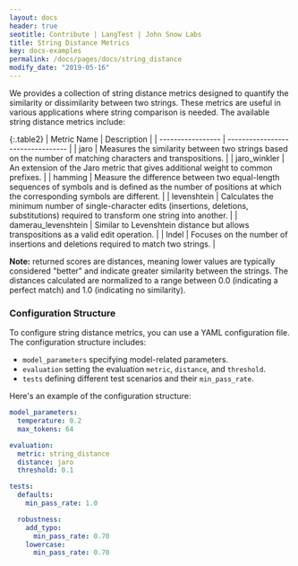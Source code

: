 ```yaml
---
layout: docs
header: true
seotitle: Contribute | LangTest | John Snow Labs
title: String Distance Metrics
key: docs-examples
permalink: /docs/pages/docs/string_distance
modify_date: "2019-05-16"
---
```


<div class="main-docs" markdown="1"><div class="h3-box" markdown="1">
We provides a collection of string distance metrics designed to quantify the similarity or dissimilarity between two strings. These metrics are useful in various applications where string comparison is needed. The available string distance metrics include:

{:.table2}
| Metric Name       | Description                       |
| ----------------- | --------------------------------- |
| jaro              | Measures the similarity between two strings based on the number of matching characters and transpositions. |
| jaro_winkler      | An extension of the Jaro metric that gives additional weight to common prefixes. |
| hamming           | Measure the difference between two equal-length sequences of symbols and is defined as the number of positions at which the corresponding symbols are different. |
| levenshtein       | Calculates the minimum number of single-character edits (insertions, deletions, substitutions) required to transform one string into another. |
| damerau_levenshtein | Similar to Levenshtein distance but allows transpositions as a valid edit operation. |
| Indel             | Focuses on the number of insertions and deletions required to match two strings. |

**Note:** returned scores are distances, meaning lower values are typically considered "better" and indicate greater similarity between the strings. The distances calculated are normalized to a range between 0.0 (indicating a perfect match) and 1.0 (indicating no similarity).

</div></div><div class="h3-box" markdown="1">

### Configuration Structure

To configure string distance metrics, you can use a YAML configuration file. The configuration structure includes:

- `model_parameters` specifying model-related parameters.
- `evaluation` setting the evaluation `metric`, `distance`, and `threshold`.
- `tests` defining different test scenarios and their `min_pass_rate`.

Here's an example of the configuration structure:

```yaml
model_parameters:
  temperature: 0.2
  max_tokens: 64

evaluation:
  metric: string_distance
  distance: jaro
  threshold: 0.1

tests:
  defaults:
    min_pass_rate: 1.0

  robustness:
    add_typo:
      min_pass_rate: 0.70
    lowercase:
      min_pass_rate: 0.70
```